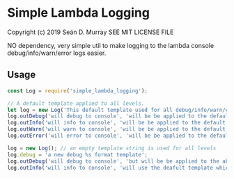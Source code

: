 # Simple Lambda Logging

Copyright (c) 2019 Seán D. Murray
SEE MIT LICENSE FILE

NO dependency, very simple util to make logging to the lambda console debug/info/warn/error logs easier.

## Usage

```javascript
const Log = require('simple_lambda_logging');

// A default template applied to all levels.
let log = new Log('This default template used for all debug/info/warn/error. util.format syntax is %s here');
log.outDebug('will debug to console', 'will be be applied to the default template');
log.outInfo('will info to console', 'will be be applied to the default template');
log.outWarn('will warn to console', 'will be be applied to the default template');
log.outError('will error to console', 'will be be applied to the default template');

log = new Log(); // an empty template string is used for all levels
log.debug = 'a new debug %s format template';
log.outDebug('will debug to console', 'but will be be applied to the above over ride debug template');
log.outInfo('will info to console', 'will use the deafult template which is empty so shows just this string');
```
